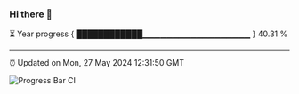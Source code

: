 ### Hi there 👋

⏳ Year progress { ████████████▁▁▁▁▁▁▁▁▁▁▁▁▁▁▁▁▁▁ } 40.31 %

---

⏰ Updated on Mon, 27 May 2024 12:31:50 GMT

![Progress Bar CI](https://github.com/liununu/liununu/workflows/Progress%20Bar%20CI/badge.svg)
